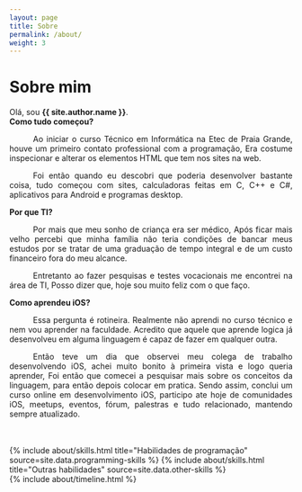 ```yaml
---
layout: page
title: Sobre
permalink: /about/
weight: 3
---
```


# **Sobre mim**

Olá, sou **{{ site.author.name }}**.<br>
**Como tudo começou?** 
<p align="justify" style="text-indent:3em">
Ao iniciar o curso Técnico em Informática na Etec de Praia Grande, houve um primeiro contato professional com a programação, Era costume inspecionar e alterar os elementos HTML que tem nos sites na web. 
</p>
<p align="justify" style="text-indent:3em">
Foi então quando eu descobri que poderia desenvolver bastante coisa,
tudo começou com sites, calculadoras feitas em C, C++ e C#, aplicativos para Android e programas desktop.
</p>

**Por que TI?** 
<p align="justify" style="text-indent:3em">
Por mais que meu sonho de criança era ser médico, Após ficar mais velho percebi que minha família não teria condições de bancar meus estudos por se tratar de uma graduação de tempo integral e de um custo financeiro fora do meu alcance. 
</p>
<p align="justify" style="text-indent:3em">
Entretanto ao fazer pesquisas e testes vocacionais me encontrei na área de TI, Posso dizer que, hoje sou muito feliz com o que faço.
</p>

**Como aprendeu iOS?** 
<p align="justify" style="text-indent:3em">
Essa pergunta é rotineira. Realmente não aprendi no curso técnico e nem vou aprender na faculdade. Acredito que aquele que aprende logica já desenvolveu em alguma linguagem é capaz de fazer em qualquer outra. 
</p>
<p align="justify" style="text-indent:3em">
Então teve um dia que observei meu colega de trabalho desenvolvendo iOS, achei muito bonito à primeira vista e logo queria aprender, Foi então que comecei a pesquisar mais sobre os conceitos da linguagem, para então depois colocar em pratica. Sendo assim, conclui um curso online em desenvolvimento iOS, participo ate hoje de comunidades iOS, meetups, eventos, fórum, palestras e tudo relacionado, mantendo sempre atualizado.
</p>
<br> <br>

<div class="row">
{% include about/skills.html title="Habilidades de programação" source=site.data.programming-skills %}
{% include about/skills.html title="Outras habilidades" source=site.data.other-skills %}
</div>

<div class="row">
{% include about/timeline.html %}
</div>